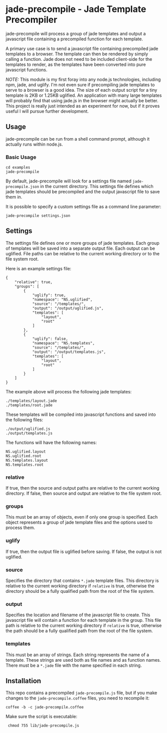 # jade-precompile - Jade Template Precompiler

jade-precompile will process a group of jade templates and output a javascript file containing a
precompiled function for each template. 

A primary use case is to send a javascript file containing precompiled jade templates to a browser.
The template can then be rendered by simply calling a function. Jade does not need to be included 
client-side for the templates to render, as the templates have been converted into pure javascript 
functions.

*NOTE:* This module is my first foray into any node.js technologies, including npm, jade, and uglify.
I'm not even sure if precompiling jade templates to serve to a browser is a good idea. The size of 
each output script for a tiny template is 2KB or 1.25KB uglified. An application with many large 
templates will probably find that using jade.js in the browser might actually be better. This 
project is really just intended as an experiment for now, but if it proves useful I will pursue 
further development.

## Usage

jade-precompile can be run from a shell command prompt, although it actually runs within node.js. 

### Basic Usage

    cd examples
    jade-precompile

By default, jade-precompile will look for a settings file named `jade-precompile.json` in the
current directory. This settings file defines which jade templates should be precompiled and the
output javascript file to save them in.

It is possible to specify a custom settings file as a command line parameter:

    jade-precompile settings.json

## Settings

The settings file defines one or more groups of jade templates. Each group of templates will be saved
into a separate output file. Each output can be uglified. File paths can be relative to the current
working directory or to the file system root.

Here is an example settings file:

	{
		"relative": true,
		"groups": [
			{
				"uglify": true,
				"namespace": "NS.uglified",
				"source": "/templates/",
				"output": "/output/uglified.js",
				"templates": [
					"layout",
					"root"
				]
			},
			{
				"uglify": false,
				"namespace": "NS.templates",
				"source": "/templates/",
				"output": "/output/templates.js",
				"templates": [
					"layout",
					"root"
				]
			}
		]
	}

The example above will process the following jade templates:

    ./templates/layout.jade
    ./templates/root.jade

These templates will be compiled into javascript functions and saved into the following files:

    ./output/uglified.js
    ./output/templates.js

The functions will have the following names:

    NS.uglified.layout
    NS.uglified.root
    NS.templates.layout
    NS.templates.root

### relative

If true, then the source and output paths are relative to the current working directory. If false, 
then source and output are relative to the file system root.

### groups

This must be an array of objects, even if only one group is specified. Each object represents a
group of jade template files and the options used to process them.

### uglify

If true, then the output file is uglified before saving. If false, the output is not uglified.

### source

Specifies the directory that contains `*.jade` template files. This directory is relative to the
current working directory if `relative` is true, otherwise the directory should be a fully
qualified path from the root of the file system.

### output

Specifies the location and filename of the javascript file to create. This javascript file will
contain a function for each template in the group. This file path is relative to the current 
working directory if `relative` is true, otherwise the path should be a fully qualified path 
from the root of the file system.

### templates

This must be an array of strings. Each string represents the name of a template. These strings are
used both as file names and as function names. There must be a `*.jade` file with the name specified 
in each string.

## Installation

This repo contains a precompiled `jade-precompile.js` file, but if you make changes to the
`jade-precompile.coffee` files, you need to recompile it:

    coffee -b -c jade-precompile.coffee

Make sure the script is executable:

     chmod 755 lib/jade-precompile.js
